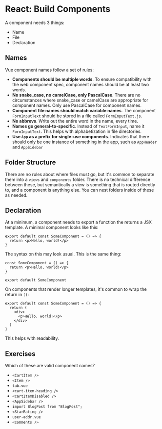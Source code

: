 # React: Build Components

A component needs 3 things:

* Name
* File
* Declaration

## Names

Vue component names follow a set of rules:

* **Components should be multiple words**. To ensure compatibility with the web component spec, component names should be at least two words.
* <strong>No snake_case, no camelCase, only PascalCase</strong>. There are no circumstances where snake_case or camelCase are appropriate for component names. Only use PascalCase for component names.
* **Component file names should match variable names**. The component `FormInputText` should be stored in a file called `FormInputText.js`.
* **No abbrevs**. Write out the entire word in the name, every time.
* **Names go general-to-specific**. Instead of `TextFormInput`, name it `FormInputText`. This helps with alphabetization in file directories.
* **Use `App` as a prefix for single-use components**. Indicates that there should only be one instance of something in the app, such as `AppHeader` and `AppSidebar`

## Folder Structure

There are no rules about where files must go, but it's common to separate them into a `views` and `components` folder. There is no technical difference between these, but semantically a view is something that is routed directly to, and a component is anything else. You can nest folders inside of these as needed.

## Declaration

At a minimum, a component needs to export a function the returns a JSX template. A minimal component looks like this:

```react
export default const SomeComponent = () => {
  return <p>Hello, world!</p> 
}
```

The syntax on this may look usual. This is the same thing:

```react
const SomeComponent = () => {
  return <p>Hello, world!</p> 
}

export default SomeComponent
```

On components that render longer templates, it's common to wrap the return in `()`:

```react
export default const SomeComponent = () => {
  return (
    <div>
      <p>Hello, world!</p> 
    </div>
  )
}
```

This helps with readability.

## Exercises

Which of these are valid component names?

* `<CartItem />`
* `<Item />`
* `tab.vue`
* `<cart-item-heading />`
* `<cartItemDisabled />`
* `<AppSidebar />`
* `import BlogPost from "BlogPost";`
* `<StarRating />`
* `user-addr.vue`
* `<comments />`
